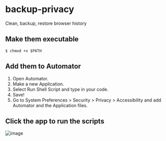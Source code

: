# backup-privacy
Clean, backup, restore browser history

## Make them executable
```
$ chmod +x $PATH
```

## Add them to Automator

1. Open Automator.
2. Make a new Application.
3. Select Run Shell Script and type in your code.
4. Save!
6. Go to System Preferences > Security > Privacy > Accessibility and add Automator and the Application files.

## Click the app to run the scripts
![image](https://user-images.githubusercontent.com/24663059/65846678-86957300-e379-11e9-8869-3173c3738539.png)
